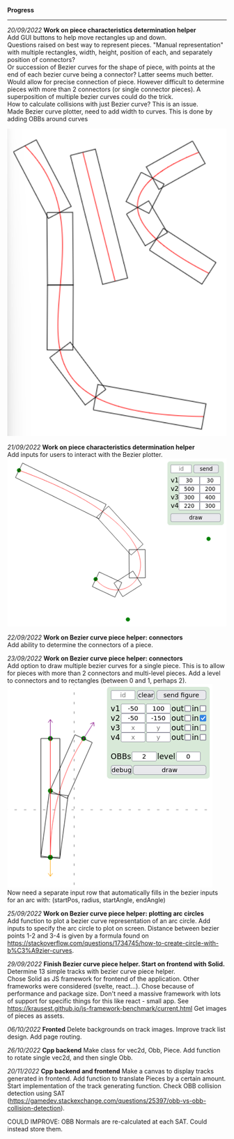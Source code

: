 **Progress**

---

_20/09/2022_ **Work on piece characteristics determination helper**  
Add GUI buttons to help move rectangles up and down.  
Questions raised on best way to represent pieces. "Manual representation" with multiple rectangles, width, height, position of each, and separately position of connectors?  
Or succession of Bezier curves for the shape of piece, with points at the end of each bezier curve being a connector?
Latter seems much better. Would allow for precise connection of piece. However difficult to determine pieces with more than 2 connectors (or single connector pieces). A superposition of multiple bezier curves could do the trick.  
How to calculate collisions with just Bezier curve? This is an issue.  
Made Bezier curve plotter, need to add width to curves.
This is done by adding OBBs around curves

![Image of OBBs around Bezier curves](./progression_images/OBBS_Beziers.png "OBBs around Bezier curves")


_21/09/2022_ **Work on piece characteristics determination helper**  
Add inputs for users to interact with the Bezier plotter.  
![Image of Bezier curve with user inputs](./progression_images/bezier_with_user_inputs.png "Bezier with user inputs")

_22/09/2022_ **Work on Bezier curve piece helper: connectors**  
Add ability to determine the connectors of a piece.

_23/09/2022_ **Work on Bezier curve piece helper: connectors**  
Add option to draw multiple bezier curves for a single piece. This is to allow for pieces with more than 2 connectors and multi-level pieces.
Add a level to connectors and to rectangles (between 0 and 1, perhaps 2).
![Image of piece with multiple parts](./progression_images/piece_with_multiple_parts.png "Bezier with user inputs")  
Now need a separate input row that automatically fills in the bezier inputs for an arc with: (startPos, radius, startAngle, endAngle)

_25/09/2022_ **Work on Bezier curve piece helper: plotting arc circles**  
Add function to plot a bezier curve representation of an arc circle. Add inputs to specify the arc circle to plot on screen. Distance between bezier points 1-2 and 3-4 is given by a formula found on https://stackoverflow.com/questions/1734745/how-to-create-circle-with-b%C3%A9zier-curves.

_29/09/2022_ **Finish Bezier curve piece helper. Start on frontend with Solid.**  
Determine 13 simple tracks with bezier curve piece helper.  
Chose Solid as JS framework for frontend of the application. Other frameworks were considered (svelte, react...). Chose because of performance and package size. Don't need a massive framework with lots of support for specific things for this like react - small app. 
See https://krausest.github.io/js-framework-benchmark/current.html
Get images of pieces as assets.

_06/10/2022_ **Fronted**
Delete backgrounds on track images. Improve track list design. Add page routing.

_26/10/2022_ **Cpp backend**
Make class for vec2d, Obb, Piece. Add function to rotate single vec2d, and then single Obb.

_20/11/2022_ **Cpp backend and frontend**
Make a canvas to display tracks generated in frontend.
Add function to translate Pieces by a certain amount.
Start implementation of the track generating function.
Check OBB collision detection using SAT (https://gamedev.stackexchange.com/questions/25397/obb-vs-obb-collision-detection).

COULD IMPROVE: OBB Normals are re-calculated at each SAT. Could instead store them.
